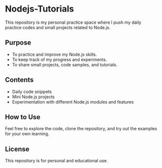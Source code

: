 # Nodejs-Tutorials

This repository is my personal practice space where I push my daily practice codes and small projects related to Node.js.

## Purpose

- To practice and improve my Node.js skills.
- To keep track of my progress and experiments.
- To share small projects, code samples, and tutorials.

## Contents

- Daily code snippets
- Mini Node.js projects
- Experimentation with different Node.js modules and features

## How to Use

Feel free to explore the code, clone the repository, and try out the examples for your own learning.

## License

This repository is for personal and educational use.
